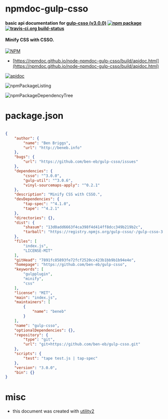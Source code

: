 # npmdoc-gulp-csso

#### basic api documentation for  [gulp-csso (v3.0.0)](https://github.com/ben-eb/gulp-csso)  [![npm package](https://img.shields.io/npm/v/npmdoc-gulp-csso.svg?style=flat-square)](https://www.npmjs.org/package/npmdoc-gulp-csso) [![travis-ci.org build-status](https://api.travis-ci.org/npmdoc/node-npmdoc-gulp-csso.svg)](https://travis-ci.org/npmdoc/node-npmdoc-gulp-csso)

#### Minify CSS with CSSO.

[![NPM](https://nodei.co/npm/gulp-csso.png?downloads=true&downloadRank=true&stars=true)](https://www.npmjs.com/package/gulp-csso)

- [https://npmdoc.github.io/node-npmdoc-gulp-csso/build/apidoc.html](https://npmdoc.github.io/node-npmdoc-gulp-csso/build/apidoc.html)

[![apidoc](https://npmdoc.github.io/node-npmdoc-gulp-csso/build/screenCapture.buildCi.browser.%252Ftmp%252Fbuild%252Fapidoc.html.png)](https://npmdoc.github.io/node-npmdoc-gulp-csso/build/apidoc.html)

![npmPackageListing](https://npmdoc.github.io/node-npmdoc-gulp-csso/build/screenCapture.npmPackageListing.svg)

![npmPackageDependencyTree](https://npmdoc.github.io/node-npmdoc-gulp-csso/build/screenCapture.npmPackageDependencyTree.svg)



# package.json

```json

{
    "author": {
        "name": "Ben Briggs",
        "url": "http://beneb.info"
    },
    "bugs": {
        "url": "https://github.com/ben-eb/gulp-csso/issues"
    },
    "dependencies": {
        "csso": "^3.0.0",
        "gulp-util": "^3.0.6",
        "vinyl-sourcemaps-apply": "^0.2.1"
    },
    "description": "Minify CSS with CSSO.",
    "devDependencies": {
        "tap-spec": "^4.1.0",
        "tape": "^4.2.1"
    },
    "directories": {},
    "dist": {
        "shasum": "13d0add6663f4ca398f4d414ff8dcc349b219b2c",
        "tarball": "https://registry.npmjs.org/gulp-csso/-/gulp-csso-3.0.0.tgz"
    },
    "files": [
        "index.js",
        "LICENSE-MIT"
    ],
    "gitHead": "7891fc85893fe72fcf2520cc423b1bb9b1b94e4e",
    "homepage": "https://github.com/ben-eb/gulp-csso",
    "keywords": [
        "gulpplugin",
        "minify",
        "css"
    ],
    "license": "MIT",
    "main": "index.js",
    "maintainers": [
        {
            "name": "beneb"
        }
    ],
    "name": "gulp-csso",
    "optionalDependencies": {},
    "repository": {
        "type": "git",
        "url": "git+https://github.com/ben-eb/gulp-csso.git"
    },
    "scripts": {
        "test": "tape test.js | tap-spec"
    },
    "version": "3.0.0",
    "bin": {}
}
```



# misc
- this document was created with [utility2](https://github.com/kaizhu256/node-utility2)
